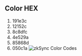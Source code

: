 ## Color HEX
1. 191e3c
1. 12152c
1. 8c8dfc
1. 4e529a
1. 85868d
1. 050c1a
![zkSync Color Codes](https://github.com/bxpana/zksync-community-brand-assets/blob/99a75aafe4ff9a0af4e29de8973e737d1a977e58/zkSync/Extras/color%20codes.png)
